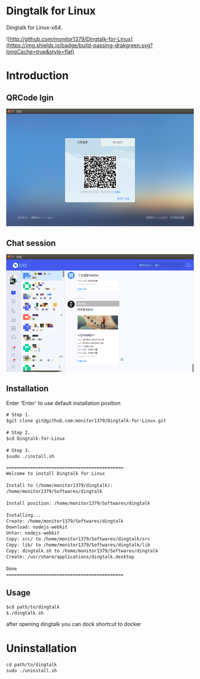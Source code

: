 # Dingtalk for Linux

Dingtalk for Linux-x64.

![http://github.com/monitor1379/Dingtalk-for-Linux](https://img.shields.io/badge/build-passing-drakgreen.svg?longCache=true&style=flat)


# Introduction

## QRCode lgin

![QRCode](images/QRCode.png)

## Chat session

![ChatSession](images/start.jpg)




## Installation

Enter 'Enter' to use default installation position

```
# Step 1.
$git clone git@github.com:monitor1379/Dingtalk-for-Linux.git

# Step 2.
$cd Dingtalk-for-Linux

# Step 3.
$sudo ./install.sh
```

```
============================================
Welcome to install Dingtalk for Linux

Install to (/home/monitor1379/dingtalk): /home/monitor1379/Softwares/dingtalk

Install position: /home/monitor1379/Softwares/dingtalk

Installing...
Create: /home/monitor1379/Softwares/dingtalk
Download: nodejs-webkit
Untar: nodejs-webkit
Copy: src/ to /home/monitor1379/Softwares/dingtalk/src
Copy: lib/ to /home/monitor1379/Softwares/dingtalk/lib
Copy: dingtalk.sh to /home/monitor1379/Softwares/dingtalk
Create: /usr/share/applications/dingtalk.desktop

Done
============================================

```

## Usage

```
$cd path/to/dingtalk
$./dingtalk.sh
```

after opening dingtalk you can dock shortcut to docker


# Uninstallation

```
cd path/to/dingtalk
sudo ./uninstall.sh
```
